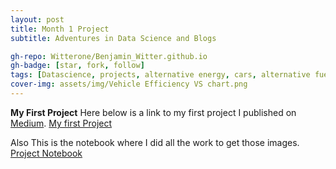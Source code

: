 ```yaml
---
layout: post
title: Month 1 Project
subtitle: Adventures in Data Science and Blogs

gh-repo: Witterone/Benjamin_Witter.github.io
gh-badge: [star, fork, follow]
tags: [Datascience, projects, alternative energy, cars, alternative fuel]
cover-img: assets/img/Vehicle Efficiency VS chart.png
---
```



**My First Project**
Here below is a link to my first project I published on [Medium](https://medium.com/).
[My first Project](https://medium.com/@bwitter770/the-two-fields-of-alternative-fuel-are-worlds-apart-a2880d41e649)

Also This is the notebook where I did all the work to get those images.
[Project Notebook](https://github.com/Witterone/Dept.-Transportation-light-vehicles/blob/master/Car_project_code.ipynb)
